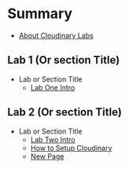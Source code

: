# Summary

* [About Cloudinary Labs](README.md)

## Lab 1 \(Or section Title\)

* Lab or Section Title
  * [Lab One Intro](/lab1/lab1-intro.md)

## Lab 2 \(Or section Title\)

* Lab or Section Title
  * [Lab Two Intro](/lab2/lab2-intro.md)
  * [How to Setup Cloudinary](/lab2/lab2-intro.md)
  * [New Page](/lab2/new-page.md "New Page")

